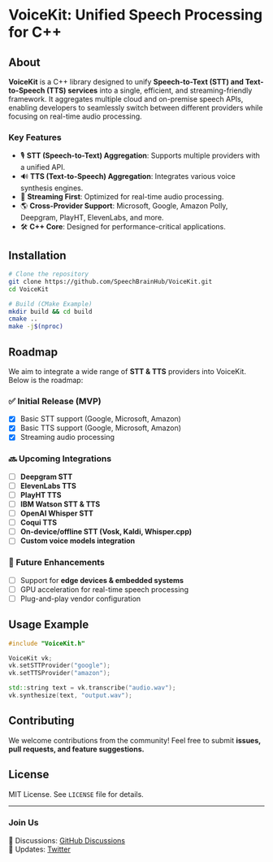 # VoiceKit: Unified Speech Processing for C++

## About
**VoiceKit** is a C++ library designed to unify **Speech-to-Text (STT) and Text-to-Speech (TTS) services** into a single, efficient, and streaming-friendly framework. It aggregates multiple cloud and on-premise speech APIs, enabling developers to seamlessly switch between different providers while focusing on real-time audio processing.

### Key Features
- 🎙 **STT (Speech-to-Text) Aggregation**: Supports multiple providers with a unified API.
- 🔊 **TTS (Text-to-Speech) Aggregation**: Integrates various voice synthesis engines.
- 🚀 **Streaming First**: Optimized for real-time audio processing.
- 🌎 **Cross-Provider Support**: Microsoft, Google, Amazon Polly, Deepgram, PlayHT, ElevenLabs, and more.
- 🛠 **C++ Core**: Designed for performance-critical applications.

## Installation
```sh
# Clone the repository
git clone https://github.com/SpeechBrainHub/VoiceKit.git
cd VoiceKit

# Build (CMake Example)
mkdir build && cd build
cmake ..
make -j$(nproc)
```

## Roadmap
We aim to integrate a wide range of **STT & TTS** providers into VoiceKit. Below is the roadmap:

### ✅ Initial Release (MVP)
- [x] Basic STT support (Google, Microsoft, Amazon)
- [x] Basic TTS support (Google, Microsoft, Amazon)
- [x] Streaming audio processing

### 🔜 Upcoming Integrations
- [ ] **Deepgram STT**
- [ ] **ElevenLabs TTS**
- [ ] **PlayHT TTS**
- [ ] **IBM Watson STT & TTS**
- [ ] **OpenAI Whisper STT**
- [ ] **Coqui TTS**
- [ ] **On-device/offline STT (Vosk, Kaldi, Whisper.cpp)**
- [ ] **Custom voice models integration**

### 🚀 Future Enhancements
- [ ] Support for **edge devices & embedded systems**
- [ ] GPU acceleration for real-time speech processing
- [ ] Plug-and-play vendor configuration

## Usage Example
```cpp
#include "VoiceKit.h"

VoiceKit vk;
vk.setSTTProvider("google");
vk.setTTSProvider("amazon");

std::string text = vk.transcribe("audio.wav");
vk.synthesize(text, "output.wav");
```

## Contributing
We welcome contributions from the community! Feel free to submit **issues, pull requests, and feature suggestions.**

## License
MIT License. See `LICENSE` file for details.

---

### **Join Us**
💬 Discussions: [GitHub Discussions](https://github.com/SpeechBrainHub/VoiceKit/discussions)  
📢 Updates: [Twitter](https://twitter.com/SpeechBrainHub)  

